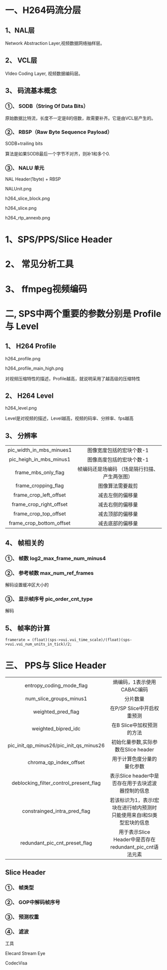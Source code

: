 
# 一、H264码流分层

## 1、NAL层

Network Abstraction Layer,视频数据网络抽样层。

## 2、 VCL层

VIdeo Coding Layer, 视频数据编码层。

## 3、 码流基本概念

### ①、 SODB（String Of Data Bits）

原始数据比特流，长度不一定是8的倍数，故需要补齐。它是由VCL层产生的。

### ②、 RBSP（Raw Byte Sequence Payload）

SODB+trailing bits

算法是如果SODB最后一个字节不对齐，则补1和多个0.

### ③、 NALU 单元

NAL Header(1byte) + RBSP 

NALUnit.png

h264_slice_block.png

h264_slice.png

h264_rtp_annexb.png


# 1、SPS/PPS/Slice Header 

# 2、 常见分析工具

# 3、 ffmpeg视频编码


#  二, SPS中两个重要的参数分别是 Profile 与 Level

## 1、 H264 Profile


h264_profile.png

h264_profile_main_high.png

对视频压缩特性的描述，Profile越高，就说明采用了越高级的压缩特性

## 2、 H264 Level

h264_level.png

Level是对视频的描述，Level越高，视频的码率、分辨率、fps越高


## 3、 分辨率 

|||
|:---:|:---:|
|pic_width_in_mbs_minues1|图像宽度包括的宏块个数-1|
|pic_heigh_in_mbs_minus1| 图像高度包括的宏块个数-1|
|frame_mbs_only_flag| 帧编码还是场编码 （场是隔行扫描、产生两张图）|
|frame_cropping_flag| 图像算法需要裁剪|
|frame_crop_left_offset|减去左侧的偏移量|
|frame_crop_right_offset|减去右侧的偏移量|
|frame_crop_top_offset|减去顶部的偏移量|
|frame_crop_bottom_offset|减去底部的偏移量|

## 4、 帧相关的

### ①、 帧数 log2_max_frame_num_minus4

### ②、 参考帧数 max_num_ref_frames

解码设置缓冲区大小的

### ③、 显示帧序号 pic_order_cnt_type

解码 

## 5、 帧率的计算

```
framerate = (float)(sps->vui.vui_time_scale)/(float)(sps->vui.vui_num_units_in_tick)/2;
```



# 三、 PPS与 Slice Header

|||
|:---:|:---:|
|entropy_coding_mode_flag|熵编码，1表示使用CABAC编码|
|num_slice_groups_minus1|分片数量|
|weighted_pred_flag|在P/SP Slice中开启权重预测|
|weighted_bipred_idc|在B Slice中加权预测的方法|
|pic_init_qp_minus26/pic_init_qs_minus26|初始化量参数,实际参数在Slice header|
|chroma_qp_index_offset|用于计算色度分量的量化参数|
|deblocking_filter_control_present_flag|表示Slice header中是否存在用于去块滤波器控制的信息|
|constrainged_intra_pred_flag|若该标识为1，表示I宏块在进行帧内预测时只能使用来自I和SI类型宏块的信息|
|redundant_pic_cnt_preset_flag|用于表示Slice Header中是否存在redundant_pic_cnt语法元素|

## Slice Header

### ①、 帧类型

### ②、 GOP中解码帧序号

### ③、 预测权重

### ④、 滤波


工具

Elecard Stream Eye

CodecVisa



